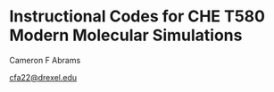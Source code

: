 # Instructional Codes for CHE T580 Modern Molecular Simulations

Cameron F Abrams

cfa22@drexel.edu
